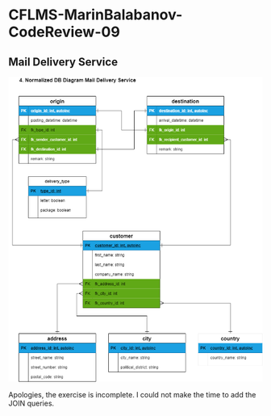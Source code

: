 # CFLMS-MarinBalabanov-CodeReview-09

## Mail Delivery Service

![Mail Delivery Service](concept/04-normalized-class-diagram.svg.png)

Apologies, the exercise is incomplete. I could not make the time to add the JOIN queries.

